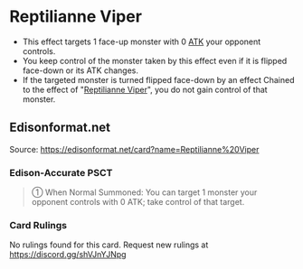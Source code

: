 # Reptilianne Viper

*   This effect targets 1 face-up monster with 0 [ATK](https://yugioh.fandom.com/wiki/ATK) your opponent controls.
*   You keep control of the monster taken by this effect even if it is flipped face-down or its ATK changes.
*   If the targeted monster is turned flipped face-down by an effect Chained to the effect of "[Reptilianne Viper](https://yugioh.fandom.com/wiki/Reptilianne_Viper)", you do not gain control of that monster.

## Edisonformat.net

Source: https://edisonformat.net/card?name=Reptilianne%20Viper

### Edison-Accurate PSCT

> ① When Normal Summoned: You can target 1 monster your opponent controls with 0 ATK; take control of that target.

### Card Rulings

No rulings found for this card. Request new rulings at https://discord.gg/shVJnYJNpg
            